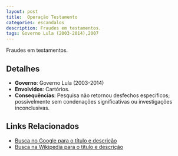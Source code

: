 ```yaml
---
layout: post
title:  Operação Testamento
categories: escandalos
description: Fraudes em testamentos.
tags: Governo Lula (2003-2014),2007
---
```


Fraudes em testamentos.

## Detalhes
- **Governo**: Governo Lula (2003-2014)
- **Envolvidos**: Cartórios.
- **Consequências**: Pesquisa não retornou desfechos específicos; possivelmente sem condenações significativas ou investigações inconclusivas.

## Links Relacionados
- [Busca no Google para o título e descrição](https://www.google.com/search?q=Opera%C3%A7%C3%A3o%20Testamento%20Fraudes%20em%20testamentos.%20Governo%20Lula%20%282003-2014%29)
- [Busca na Wikipedia para o título e descrição](https://en.wikipedia.org/w/index.php?search=Opera%C3%A7%C3%A3o%20Testamento%20Fraudes%20em%20testamentos.%20Governo%20Lula%20%282003-2014%29)
